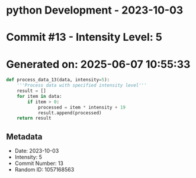 ﻿# python Development - 2023-10-03
# Commit #13 - Intensity Level: 5
# Generated on: 2025-06-07 10:55:33
```python
def process_data_13(data, intensity=5):
    '''Process data with specified intensity level'''
    result = []
    for item in data:
        if item > 0:
            processed = item * intensity + 19
            result.append(processed)
    return result
```
## Metadata
- Date: 2023-10-03
- Intensity: 5
- Commit Number: 13
- Random ID: 1057168563
